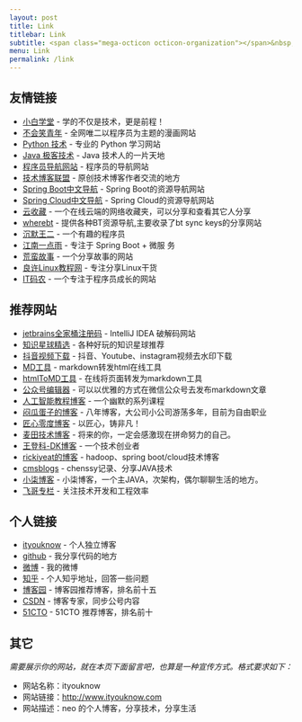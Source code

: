 ```yaml
---
layout: post
title: Link
titlebar: Link
subtitle: <span class="mega-octicon octicon-organization"></span>&nbsp;&nbsp; Resource link
menu: Link
permalink: /link
---
```


## 友情链接

- [小白学堂](http://www.itmind.net/) - 学的不仅是技术，更是前程！
- [不会笑青年](http://laughyouth.com/) - 全网唯二以程序员为主题的漫画网站
- [Python 技术](http://www.justdopython.com/) - 专业的 Python 学习网站
- [Java 极客技术](http://www.justdojava.com) - Java 技术人的一片天地
- [程序员导航网站](http://tooool.org/) - 程序员的导航网站 
- [技术博客联盟](http://techblog.pub/) - 原创技术博客作者交流的地方
- [Spring Boot中文导航](http://springboot.fun/) - Spring Boot的资源导航网站    
- [Spring Cloud中文导航](http://springcloud.fun/) - Spring Cloud的资源导航网站    
- [云收藏](http://www.favorites.ren/) - 一个在线云端的网络收藏夹，可以分享和查看其它人分享
- [wherebt](http://wherebt.com/) - 提供各种BT资源导航,主要收录了bt sync keys的分享网站
- [沉默王二](http://www.itwanger.com) - 一个有趣的程序员
- [江南一点雨](https://www.javaboy.org/) - 专注于 Spring Boot + 微服
务
- [荒蛮故事](http://relatos.top/) - 一个分享故事的网站
- [良许Linux教程网](https://www.lxlinux.net/) - 专注分享Linux干货
- [IT码农](https://tanqingbo.cn) - 一个专注于程序员成长的网站


## 推荐网站

- [jetbrains全家桶注册码](http://itmooc.tech/) - IntelliJ IDEA 破解码网站
- [知识星球精选](http://www.zsxq100.com/just-talk-about-make-money) - 各种好玩的知识星球推荐
- [抖音视频下载](https://free-tiktok.com/) - 抖音、Youtube、instagram视频去水印下载
- [MD工具](http://relatos.top/md/) - markdown转发html在线工具  
- [htmlToMD工具](http://relatos.top/2md/) - 在线将页面转发为markdown工具  
- [公众号编辑器](http://md.ityouknow.com/) - 可以以优雅的方式在微信公众号去发布markdown文章
- [人工智能教程博客](http://www.captainbed.net/blog-neo) - 一个幽默的系列课程
- [闷瓜蛋子的博客](https://fookwood.com) - 八年博客，大公司小公司游荡多年，目前为自由职业
- [匠心零度博客](http://www.jiangxinlingdu.com/) - 以匠心，铸非凡！
- [麦田技术博客](http://blog.itmyhome.com/) - 将来的你，一定会感激现在拼命努力的自己。 
- [王登科-DK博客](http://www.wdk.pw) - 一个技术创业者  
- [rickiyeat的博客](http://blog.csdn.net/rickiyeat) - hadoop、spring boot/cloud技术博客   
- [cmsblogs](http://cmsblogs.com/) - chenssy记录、分享JAVA技术
- [小柒博客](https://blog.52itstyle.vip) - 小柒博客，一个主JAVA，次架构，偶尔聊聊生活的地方。
- [飞哥专栏](https://www.ffeeii.com) - 关注技术开发和工程效率


## 个人链接

- [ityouknow](http://www.ityouknow.com/) - 个人独立博客
- [github](https://github.com/ityouknow) -  我分享代码的地方
- [微博](http://weibo.com/ityouknow) -  我的微博
- [知乎](https://www.zhihu.com/people/ityouknow) - 个人知乎地址，回答一些问题
- [博客园](https://www.cnblogs.com/ityouknow/) - 博客园推荐博客，排名前十五
- [CSDN](http://blog.csdn.net/ityouknow)  - 博客专家，同步公号内容
- [51CTO](http://blog.51cto.com/ityouknow) - 51CTO 推荐博客，排名前十

## 其它  

*需要展示你的网站，就在本页下面留言吧，也算是一种宣传方式。格式要求如下：*

- 网站名称：ityouknow  
- 网站链接：http://www.ityouknow.com  
- 网站描述：neo 的个人博客，分享技术，分享生活  

